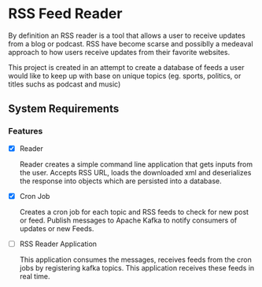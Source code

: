 # RSS Feed Reader

By definition an RSS reader is a tool that allows a user to receive updates from a blog or podcast. RSS have become scarse and possiblly a medeaval approach to how users receive updates from their favorite websites.

This project is created in an attempt to create a database of feeds a user would like to keep up with base on unique topics (eg. sports, politics, or titles suchs as podcast and music)

## System Requirements

### Features

- [x] Reader
  
  Reader creates a simple command line application that gets inputs from the user. Accepts RSS URL, loads the downloaded xml and deserializes the response into objects which are persisted into a database.

- [x] Cron Job
  
  Creates a cron job for each topic and RSS feeds to check for new post or feed. Publish messages to Apache Kafka to notify consumers of updates or new Feeds.

- [ ] RSS Reader Application
  
  This application consumes the messages, receives feeds from the cron jobs by registering kafka topics. This application receives these feeds in real time.
